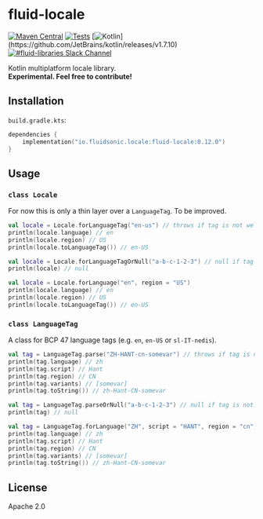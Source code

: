 fluid-locale
============

[![Maven Central](https://img.shields.io/maven-central/v/io.fluidsonic.locale/fluid-locale?label=Maven%20Central)](https://search.maven.org/artifact/io.fluidsonic.locale/fluid-locale)
[![Tests](https://github.com/fluidsonic/fluid-locale/workflows/Tests/badge.svg)](https://github.com/fluidsonic/fluid-locale/actions?workflow=Tests)
[![Kotlin](https://img.shields.io/badge/Kotlin-1.7.10%20(Darwin,%20JVM,%20JS)-blue.svg)](https://github.com/JetBrains/kotlin/releases/v1.7.10)
[![#fluid-libraries Slack Channel](https://img.shields.io/badge/slack-%23fluid--libraries-543951.svg?label=Slack)](https://kotlinlang.slack.com/messages/C7UDFSVT2/)

Kotlin multiplatform locale library.  
**Experimental. Feel free to contribute!**



Installation
------------

`build.gradle.kts`:

```kotlin
dependencies {
	implementation("io.fluidsonic.locale:fluid-locale:0.12.0")
}
```

Usage
-----

### `class Locale`

For now this is only a thin layer over a `LanguageTag`. To be improved.

```kotlin
val locale = Locale.forLanguageTag("en-us") // throws if tag is not well-formed
println(locale.language) // en
println(locale.region) // US
println(locale.toLanguageTag()) // en-US
```

```kotlin
val locale = Locale.forLanguageTagOrNull("a-b-c-1-2-3") // null if tag is not well-formed
println(locale) // null
```

```kotlin
val locale = Locale.forLanguage("en", region = "US")
println(locale.language) // en
println(locale.region) // US
println(locale.toLanguageTag()) // en-US
```

### `class LanguageTag`

A class for BCP 47 language tags (e.g. `en`, `en-US` or `sl-IT-nedis`).

```kotlin
val tag = LanguageTag.parse("ZH-HANT-cn-somevar") // throws if tag is not well-formed
println(tag.language) // zh
println(tag.script) // Hant
println(tag.region) // CN
println(tag.variants) // [somevar]
println(tag.toString()) // zh-Hant-CN-somevar
```

```kotlin
val tag = LanguageTag.parseOrNull("a-b-c-1-2-3") // null if tag is not well-formed
println(tag) // null
```

```kotlin
val tag = LanguageTag.forLanguage("ZH", script = "HANT", region = "cn", variants = listOf("somevar"))
println(tag.language) // zh
println(tag.script) // Hant
println(tag.region) // CN
println(tag.variants) // [somevar]
println(tag.toString()) // zh-Hant-CN-somevar
```

License
-------

Apache 2.0
